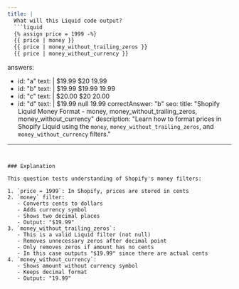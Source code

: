 ```yaml
---
title: |
  What will this Liquid code output?
  ```liquid
  {% assign price = 1999 -%}
  {{ price | money }}
  {{ price | money_without_trailing_zeros }}
  {{ price | money_without_currency }}
  ```

answers:
  - id: "a"
    text: |
      $19.99
      $20
      19.99
  - id: "b"
    text: |
      $19.99
      $19.99
      19.99
  - id: "c"
    text: |
      $20.00
      $20
      20.00
  - id: "d"
    text: |
      $19.99
      null
      19.99
correctAnswer: "b"
seo:
  title: "Shopify Liquid Money Format - money, money_without_trailing_zeros, money_without_currency"
  description: "Learn how to format prices in Shopify Liquid using the `money`, `money_without_trailing_zeros`, and `money_without_currency` filters."
---
```


### Explanation

This question tests understanding of Shopify's money filters:

1. `price = 1999`: In Shopify, prices are stored in cents
2. `money` filter:
   - Converts cents to dollars
   - Adds currency symbol
   - Shows two decimal places
   - Output: "$19.99"
3. `money_without_trailing_zeros`:
   - This is a valid Liquid filter (not null)
   - Removes unnecessary zeros after decimal point
   - Only removes zeros if amount has no cents
   - In this case outputs "$19.99" since there are actual cents
4. `money_without_currency`:
   - Shows amount without currency symbol
   - Keeps decimal format
   - Output: "19.99" 